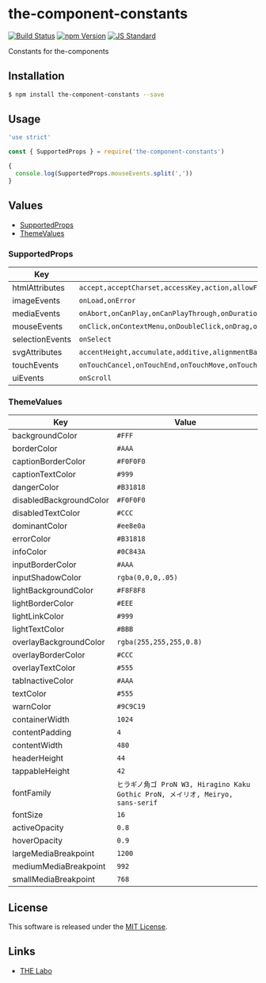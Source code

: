the-component-constants
==========

<!---
This file is generated by the-tmpl. Do not update manually.
--->

<!-- Badge Start -->
<a name="badges"></a>

[![Build Status][bd_travis_shield_url]][bd_travis_url]
[![npm Version][bd_npm_shield_url]][bd_npm_url]
[![JS Standard][bd_standard_shield_url]][bd_standard_url]

[bd_repo_url]: https://github.com/the-labo/the-component-constants
[bd_travis_url]: http://travis-ci.org/the-labo/the-component-constants
[bd_travis_shield_url]: http://img.shields.io/travis/the-labo/the-component-constants.svg?style=flat
[bd_travis_com_url]: http://travis-ci.com/the-labo/the-component-constants
[bd_travis_com_shield_url]: https://api.travis-ci.com/the-labo/the-component-constants.svg?token=
[bd_license_url]: https://github.com/the-labo/the-component-constants/blob/master/LICENSE
[bd_npm_url]: http://www.npmjs.org/package/the-component-constants
[bd_npm_shield_url]: http://img.shields.io/npm/v/the-component-constants.svg?style=flat
[bd_standard_url]: http://standardjs.com/
[bd_standard_shield_url]: https://img.shields.io/badge/code%20style-standard-brightgreen.svg

<!-- Badge End -->


<!-- Description Start -->
<a name="description"></a>

Constants for the-components

<!-- Description End -->


<!-- Overview Start -->
<a name="overview"></a>



<!-- Overview End -->


<!-- Sections Start -->
<a name="sections"></a>

<!-- Section from "doc/guides/01.Installation.md.hbs" Start -->

<a name="section-doc-guides-01-installation-md"></a>

Installation
-----

```bash
$ npm install the-component-constants --save
```


<!-- Section from "doc/guides/01.Installation.md.hbs" End -->

<!-- Section from "doc/guides/02.Usage.md.hbs" Start -->

<a name="section-doc-guides-02-usage-md"></a>

Usage
---------

```javascript
'use strict'

const { SupportedProps } = require('the-component-constants')

{
  console.log(SupportedProps.mouseEvents.split(','))
}

```


<!-- Section from "doc/guides/02.Usage.md.hbs" End -->

<!-- Section from "doc/guides/03.Values.md.hbs" Start -->

<a name="section-doc-guides-03-values-md"></a>

Values
------

+ [SupportedProps](#SupportedProps)
+ [ThemeValues](#ThemeValues)


<a name="SupportedProps" ></a>

### SupportedProps

| Key | Value |
| --- | ---- |
| htmlAttributes | `accept,acceptCharset,accessKey,action,allowFullScreen,allowTransparency,alt,async,autoComplete,autoFocus,autoPlay,capture,cellPadding,cellSpacing,challenge,charSet,checked,cite,classID,className,colSpan,cols,content,contentEditable,contextMenu,controls,coords,crossOrigin,data,dateTime,default,defer,dir,disabled,download,draggable,encType,form,formAction,formEncType,formMethod,formNoValidate,formTarget,frameBorder,headers,height,hidden,high,href,hrefLang,htmlFor,httpEquiv,icon,id,inputMode,integrity,is,keyParams,keyType,kind,label,lang,list,loop,low,manifest,marginHeight,marginWidth,max,maxLength,media,mediaGroup,method,min,minLength,multiple,muted,name,noValidate,nonce,open,optimum,pattern,placeholder,poster,preload,profile,radioGroup,readOnly,rel,required,reversed,role,rowSpan,rows,sandbox,scope,scoped,scrolling,seamless,selected,shape,size,sizes,span,spellCheck,src,srcDoc,srcLang,srcSet,start,step,style,summary,tabIndex,target,title,type,useMap,value,width,wmode,wrap` |
| imageEvents | `onLoad,onError` |
| mediaEvents | `onAbort,onCanPlay,onCanPlayThrough,onDurationChange,onEmptied,onEncrypted,onEnded,onError,onLoadedData,onLoadedMetadata,onLoadStart,onPause,onPlay,onPlaying,onProgress,onRateChange,onSeeked,onSeeking,onStalled,onSuspend,onTimeUpdate,onVolumeChange,onWaiting` |
| mouseEvents | `onClick,onContextMenu,onDoubleClick,onDrag,onDragEnd,onDragEnter,onDragExit,onDragLeave,onDragOver,onDragStart,onDrop,onMouseDown,onMouseEnter,onMouseLeave,onMouseMove,onMouseOut,onMouseOver,onMouseUp` |
| selectionEvents | `onSelect` |
| svgAttributes | `accentHeight,accumulate,additive,alignmentBaseline,allowReorder,alphabetic,amplitude,arabicForm,ascent,attributeName,attributeType,autoReverse,azimuth,baseFrequency,baseProfile,baselineShift,bbox,begin,bias,by,calcMode,capHeight,clip,clipPath,clipPathUnits,clipRule,colorInterpolation,colorInterpolationFilters,colorProfile,colorRendering,contentScriptType,contentStyleType,cursor,cx,cy,d,decelerate,descent,diffuseConstant,direction,display,divisor,dominantBaseline,dur,dx,dy,edgeMode,elevation,enableBackground,end,exponent,externalResourcesRequired,fill,fillOpacity,fillRule,filter,filterRes,filterUnits,floodColor,floodOpacity,focusable,fontFamily,fontSize,fontSizeAdjust,fontStretch,fontStyle,fontVariant,fontWeight,format,from,fx,fy,g1,g2,glyphName,glyphOrientationHorizontal,glyphOrientationVertical,glyphRef,gradientTransform,gradientUnits,hanging,horizAdvX,horizOriginX,ideographic,imageRendering,in,in2,intercept,k,k1,k2,k3,k4,kernelMatrix,kernelUnitLength,kerning,keyPoints,keySplines,keyTimes,lengthAdjust,letterSpacing,lightingColor,limitingConeAngle,local,markerEnd,markerHeight,markerMid,markerStart,markerUnits,markerWidth,mask,maskContentUnits,maskUnits,mathematical,mode,numOctaves,offset,opacity,operator,order,orient,orientation,origin,overflow,overlinePosition,overlineThickness,paintOrder,panose1,pathLength,patternContentUnits,patternTransform,patternUnits,pointerEvents,points,pointsAtX,pointsAtY,pointsAtZ,preserveAlpha,preserveAspectRatio,primitiveUnits,r,radius,refX,refY,renderingIntent,repeatCount,repeatDur,requiredExtensions,requiredFeatures,restart,result,rotate,rx,ry,scale,seed,shapeRendering,slope,spacing,specularConstant,specularExponent,speed,spreadMethod,startOffset,stdDeviation,stemh,stemv,stitchTiles,stopColor,stopOpacity,strikethroughPosition,strikethroughThickness,string,stroke,strokeDasharray,strokeDashoffset,strokeLinecap,strokeLinejoin,strokeMiterlimit,strokeOpacity,strokeWidth,surfaceScale,systemLanguage,tableValues,targetX,targetY,textAnchor,textDecoration,textLength,textRendering,to,transform,u1,u2,underlinePosition,underlineThickness,unicode,unicodeBidi,unicodeRange,unitsPerEm,vAlphabetic,vHanging,vIdeographic,vMathematical,values,vectorEffect,version,vertAdvY,vertOriginX,vertOriginY,viewBox,viewTarget,visibility,widths,wordSpacing,writingMode,x,x1,x2,xChannelSelector,xHeight,xlinkActuate,xlinkArcrole,xlinkHref,xlinkRole,xlinkShow,xlinkTitle,xlinkType,xmlns,xmlnsXlink,xmlBase,xmlLang,xmlSpace,y,y1,y2,yChannelSelector,z,zoomAndPan` |
| touchEvents | `onTouchCancel,onTouchEnd,onTouchMove,onTouchStart` |
| uiEvents | `onScroll` |


<a name="ThemeValues" ></a>

### ThemeValues

| Key | Value |
| --- | ---- |
| backgroundColor | `#FFF` |
| borderColor | `#AAA` |
| captionBorderColor | `#F0F0F0` |
| captionTextColor | `#999` |
| dangerColor | `#B31818` |
| disabledBackgroundColor | `#F0F0F0` |
| disabledTextColor | `#CCC` |
| dominantColor | `#ee8e0a` |
| errorColor | `#B31818` |
| infoColor | `#0C843A` |
| inputBorderColor | `#AAA` |
| inputShadowColor | `rgba(0,0,0,.05)` |
| lightBackgroundColor | `#F8F8F8` |
| lightBorderColor | `#EEE` |
| lightLinkColor | `#999` |
| lightTextColor | `#BBB` |
| overlayBackgroundColor | `rgba(255,255,255,0.8)` |
| overlayBorderColor | `#CCC` |
| overlayTextColor | `#555` |
| tabInactiveColor | `#AAA` |
| textColor | `#555` |
| warnColor | `#9C9C19` |
| containerWidth | `1024` |
| contentPadding | `4` |
| contentWidth | `480` |
| headerHeight | `44` |
| tappableHeight | `42` |
| fontFamily | `ヒラギノ角ゴ ProN W3, Hiragino Kaku Gothic ProN, メイリオ, Meiryo, sans-serif` |
| fontSize | `16` |
| activeOpacity | `0.8` |
| hoverOpacity | `0.9` |
| largeMediaBreakpoint | `1200` |
| mediumMediaBreakpoint | `992` |
| smallMediaBreakpoint | `768` |




<!-- Section from "doc/guides/03.Values.md.hbs" End -->


<!-- Sections Start -->


<!-- LICENSE Start -->
<a name="license"></a>

License
-------
This software is released under the [MIT License](https://github.com/the-labo/the-component-constants/blob/master/LICENSE).

<!-- LICENSE End -->


<!-- Links Start -->
<a name="links"></a>

Links
------

+ [THE Labo][t_h_e_labo_url]

[t_h_e_labo_url]: https://github.com/the-labo

<!-- Links End -->
